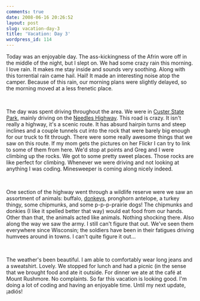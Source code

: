 ```yaml
---
comments: true
date: 2008-06-16 20:26:52
layout: post
slug: vacation-day-3
title: 'Vacation: Day 3'
wordpress_id: 114
---
```


Today was an enjoyable day. The ass-kickingness of the Afrin wore off in the middle of the night, but I slept on. We had some crazy rain this morning. I love rain. It makes me stay inside and sounds very soothing. Along with this torrential rain came hail. Hail! It made an interesting noise atop the camper. Because of this rain, our morning plans were slightly delayed, so the morning moved at a less frenetic place.




 




The day was spent driving throughout the area. We were in [Custer State Park](http://en.wikipedia.org/wiki/Custer_State_Park), mainly driving on the [Needles Highway](http://en.wikipedia.org/wiki/Needles_Highway). This road is crazy. It isn't really a highway, it's a scenic route. It has absurd hairpin turns and steep inclines and a couple tunnels cut into the rock that were barely big enough for our truck to fit through. There were some really awesome things that we saw on this route. If my mom gets the pictures on her Flickr I can try to link to some of them from here. We'd stop at points and Greg and I were climbing up the rocks. We got to some pretty sweet places. Those rocks are like perfect for climbing. Whenever we were driving and not looking at anything I was coding. Minesweeper is coming along nicely indeed.




 




One section of the highway went through a wildlife reserve were we saw an assortment of animals: buffalo, [donkeys](http://en.wikipedia.org/wiki/Begging_Burros), pronghorn antelope, a turkey thingy, some chipmunks, and some p-p-p-prairie dogs! The chipmunks and donkies (I like it spelled better that way) would eat food from our hands. Other than that, the animals acted like animals. Nothing shocking there. Also along the way we saw the army. I still can't figure that out. We've seen them everywhere since Wisconsin; the soldiers have been in their fatigues driving humvees around in towns. I can't quite figure it out...




 




The weather's been beautiful. I am able to comfortably wear long jeans and a sweatshirt. Lovely. We stopped for lunch and had a picnic (in the sense that we brought food and ate it outside. For dinner we ate at the café at Mount Rushmore. No complaints. So far this vacation is looking good. I'm doing a lot of coding and having an enjoyable time. Until my next update, ¡adiós!
